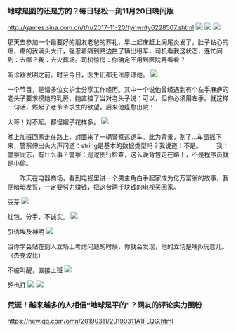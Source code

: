 ### 地球是圆的还是方的？每日轻松一刻11月20日晚间版
http://games.sina.com.cn/t/n/2017-11-20/fynwnty6228567.shtml
![](http://n.sinaimg.cn/translate/20171121/3eEG-fynwnws1078632.gif)
![](http://n.sinaimg.cn/translate/20171121/jVrV-fynwnwt7865977.jpg)
![](http://n.sinaimg.cn/translate/20171121/H8GZ-fynwxum7906135.jpg)

那天去参加一个最要好的朋友老爸的葬礼，早上起床赶上阑尾炎发了，肚子钻心的疼，疼的我满头大汗，强忍着痛到路边拦了辆出租车，司机看我这状态，连忙问到：去哪？我：去火葬场。司机惊愕：你确定不用到医院再看看？

听诊器发明之前。时至今日，医生们都无法原谅他。
![](http://n.sinaimg.cn/translate/20171121/z0Hn-fynwnwt7865991.jpg)

一个节目，是请多位女护士分享工作经历。其中一个说他曾经遇到有个左手麻痹的老头子要求摸她的乳房，她直接了当对老头子说：可以，但你必须用左手。就这样一句话，燃起了老爷爷求生的欲望，后来他痊愈出院！

大哥！对不起。都怪嫂子花样多。
![](http://n.sinaimg.cn/translate/20171121/5V6Q-fynwnwt7866015.jpg)

晚上加班回家走在路上，对面来了一辆警察巡逻车。此为背景，割了…车窗摇下来，警察伸出头大声问道：string是基本的数据类型吗？我说道：不是。
　　我：警察同志，有什么事？警察：巡逻例行检查，这么晚背包走在路上，不是程序员就是小偷。

　　昨天在电器商场，看到电视里讲一个男主角白手起家成为亿万富翁的故事，我便暗暗发誓，一定要努力赚钱，把这台两千块钱的电视买回家。

豆芽
![](http://n.sinaimg.cn/translate/20171121/lNSc-fynwnty6228372.jpg)

红包，分手，不诚实。
![](http://n.sinaimg.cn/translate/20171121/IW6j-fynwnty6228398.jpg)

引诱埃及神明
![](http://n.sinaimg.cn/translate/20171121/8Nuf-fynwnty6228400.jpg)

当你学会站在别人立场上考虑问题的时候，你就会发现，他的立场是啥jb玩意儿。（杰克波比）

不被叫醒，直接上班
![](http://n.sinaimg.cn/translate/20171121/AD8K-fynwnty6228402.jpg)

死也打
![](http://n.sinaimg.cn/translate/20171121/UtdX-fynwxum7906601.png)
![](http://n.sinaimg.cn/translate/20171121/dLZJ-fynwnty6228438.png)

### 荒诞！越来越多的人相信“地球是平的”？网友的评论实力圈粉
https://new.qq.com/omn/20190311/20190311A1FLQG.html
